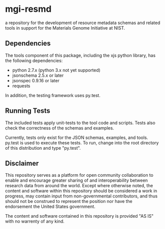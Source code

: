 # mgi-resmd

a repository for the development of resource metadata schemas and
related tools in support for the Materials Genome Initiative at NIST.

## Dependencies

The tools component of this package, including the xjs python library,
has the following dependencies:

   * python 2.7.x  (python 3.x not yet supported)
   * jsonschema 2.5.x or later
   * jsonspec 0.9.16 or later
   * requests

In addition, the testing framework uses py.test. 

## Running Tests

The included tests apply unit-tests to the tool code and scripts.
Tests also check the correctness of the schemas and examples.  

Currently, tests only exist for the JSON schemas, examples, and
tools.  py.test is used to execute these tests.   To run, change into
the root directory of this distribution and type "py.test".  

## Disclaimer

This repository serves as a platform for open community collaboration
to enable and encourage greater sharing of and interoperability
between research data from around the world.  Except where otherwise
noted, the content and software within this repository should be
considered a work in progress, may contain input from non-governmental
contributors, and thus should not be construed to represent the
position nor have the endorsement the United States government.  

The content and software contained in this repository is provided "AS
IS" with no warrenty of any kind.  


